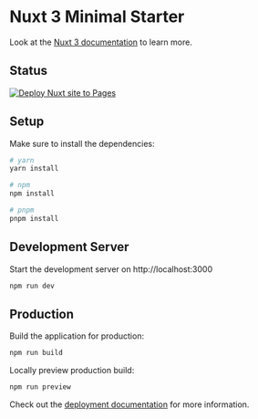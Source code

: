 # Nuxt 3 Minimal Starter

Look at the [Nuxt 3 documentation](https://nuxt.com/docs/getting-started/introduction) to learn more.

## Status

[![Deploy Nuxt site to Pages](https://github.com/IneMenten/FamilyPlanner/actions/workflows/nuxtjs.yml/badge.svg)](https://github.com/IneMenten/FamilyPlanner/actions/workflows/nuxtjs.yml)

## Setup

Make sure to install the dependencies:

```bash
# yarn
yarn install

# npm
npm install

# pnpm
pnpm install
```

## Development Server

Start the development server on http://localhost:3000

```bash
npm run dev
```

## Production

Build the application for production:

```bash
npm run build
```

Locally preview production build:

```bash
npm run preview
```

Check out the [deployment documentation](https://nuxt.com/docs/getting-started/deployment) for more information.
